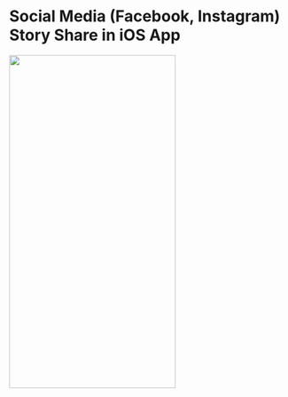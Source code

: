 # Social Media (Facebook, Instagram) Story Share in iOS App


<img
  src="https://github.com/burakekmen/StoryShare/blob/main/SS/sample.gif"
  alt=""
  title="Story Share Demo"
   width="300" height="600"
  style="display: inline-block; margin: 0 auto;">
